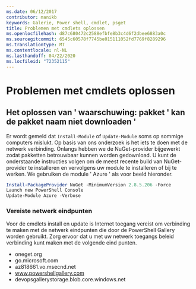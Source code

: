 ```yaml
---
ms.date: 06/12/2017
contributor: manikb
keywords: Galerie, Power shell, cmdlet, psget
title: Problemen met cmdlets oplossen
ms.openlocfilehash: d87c680472c2588efbfe8b3c4d6f2dbee6883a0c
ms.sourcegitcommit: 6545c60578f7745be015111052fd7769f8289296
ms.translationtype: MT
ms.contentlocale: nl-NL
ms.lasthandoff: 04/22/2020
ms.locfileid: "72352115"
---
```

# <a name="troubleshooting-cmdlets"></a>Problemen met cmdlets oplossen

## <a name="how-to-resolve-warning-package-your-package-name-failed-to-download-issue"></a>Het oplossen van ' waarschuwing: pakket ' kan de pakket naam niet downloaden '

Er wordt gemeld dat `Install-Module` of `Update-Module` soms op sommige computers mislukt. Op basis van ons onderzoek is het iets te doen met de netwerk verbinding. Onlangs hebben we de NuGet-provider bijgewerkt zodat pakketten betrouwbaar kunnen worden gedownload. U kunt de onderstaande instructies volgen om de meest recente build van NuGet-provider te installeren en vervolgens uw module te installeren of bij te werken. We gebruiken de module ' Azure ' als voor beeld hieronder.

```powershell
Install-PackageProvider NuGet -MinimumVersion 2.8.5.206 -Force
Launch new PowerShell Console
Update-Module Azure -Verbose
```

### <a name="required-network-endpoints"></a>Vereiste netwerk eindpunten

Voor de cmdlets install en update is Internet toegang vereist om verbinding te maken met de netwerk eindpunten die door de PowerShell Gallery worden gebruikt. Zorg ervoor dat u met uw netwerk toegangs beleid verbinding kunt maken met de volgende eind punten.

- oneget.org
- go.microsoft.com
- az818661.vo.msecnd.net
- www.powershellgallery.com
- devopsgallerystorage.blob.core.windows.net
